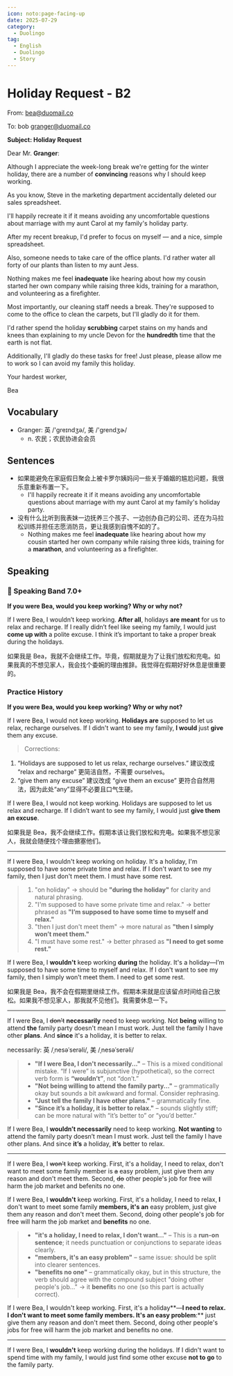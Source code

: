 ```yaml
---
icon: noto:page-facing-up
date: 2025-07-29
category:
  - Duolingo
tag:
  - English
  - Duolingo
  - Story
---
```


# Holiday Request - B2

From: bea@duomail.co

To: bob granger@duomail.co

**Subject: Holiday Request**

Dear Mr. **Granger**:

Although I appreciate the week-long break we're getting for the winter holiday, there are a number of **convincing** reasons why I should keep working.

As you know, Steve in the marketing department accidentally deleted our sales spreadsheet.

I'll happily recreate it if it means avoiding any uncomfortable questions about marriage with my aunt Carol at my family's holiday party.

After my recent breakup, I'd prefer to focus on myself — and a nice, simple spreadsheet.

Also, someone needs to take care of the office plants. I'd rather water all forty of our plants than listen to my aunt Jess.

Nothing makes me feel **inadequate** like hearing about how my cousin started her own company while raising three kids, training for a marathon, and volunteering as a firefighter.

Most importantly, our cleaning staff needs a break. They're supposed to come to the office to clean the carpets, but I'll gladly do it for them.

I'd rather spend the holiday **scrubbing** carpet stains on my hands and knees than explaining to my uncle Devon for the **hundredth** time that the earth is not flat.

Additionally, I'll gladly do these tasks for free! Just please, please allow me to work so I can avoid my family this holiday.

Your hardest worker,

Bea

## Vocabulary

- Granger: 英 /'ɡreɪndʒə/, 美 /'grendʒɚ/
  - n. 农民；农民协进会会员

## Sentences

- 如果能避免在家庭假日聚会上被卡罗尔姨妈问一些关于婚姻的尴尬问题，我很乐意重新布置一下。
  - I'll happily recreate it if it means avoiding any uncomfortable questions about marriage with my aunt Carol at my family's holiday party.
- 没有什么比听到我表妹一边抚养三个孩子、一边创办自己的公司、还在为马拉松训练并担任志愿消防员，更让我感到自愧不如的了。
  - Nothing makes me feel **inadequate** like hearing about how my cousin started her own company while raising three kids, training for a **marathon**, and volunteering as a firefighter.

## Speaking

### 🌟 Speaking Band 7.0+

**If you were Bea, would you keep working? Why or why not?**

If I were Bea, I wouldn’t keep working. **After all**, holidays **are meant** for us to relax and recharge. If I really didn’t feel like seeing my family, I would just **come up with** a polite excuse. I think it’s important to take a proper break during the holidays.

如果我是 Bea，我就不会继续工作。毕竟，假期就是为了让我们放松和充电。如果我真的不想见家人，我会找个委婉的理由推辞。我觉得在假期好好休息是很重要的。

### Practice History

**If you were Bea, would you keep working? Why or why not?**

If I were Bea, I would not keep working. **Holidays are** supposed to let us relax, recharge ourselves. If I didn't want to see my family, **I would** just **give** them any excuse.

> Corrections:

1. “Holidays are supposed to let us relax, recharge ourselves.” 建议改成 “relax and recharge” 更简洁自然，不需要 ourselves。
2. “give them any excuse” 建议改成 “give them an excuse” 更符合自然用法，因为此处“any”显得不必要且口气生硬。

If I were Bea, I would not keep working. Holidays are supposed to let us relax and recharge. If I didn’t want to see my family, I would just **give them an excuse**.

如果我是 Bea，我不会继续工作。假期本该让我们放松和充电。如果我不想见家人，我就会随便找个理由搪塞他们。

---

If I were Bea, I wouldn't keep working on holiday. It's a holiday, I'm supposed to have some private time and relax. If I don't want to see my family, then I just don't meet them. I must have some rest.

> 1. "on holiday" → should be **"during the holiday"** for clarity and natural phrasing.
> 2. "I'm supposed to have some private time and relax." → better phrased as **"I’m supposed to have some time to myself and relax."**
> 3. "then I just don't meet them" → more natural as **"then I simply won’t meet them."**
> 4. "I must have some rest." → better phrased as **"I need to get some rest."**

If I were Bea, I **wouldn't** keep working **during** the holiday. It's a holiday—I’m supposed to have some time to myself and relax. If I don't want to see my family, then I simply won’t meet them. I need to get some rest.

如果我是 Bea，我不会在假期里继续工作。假期本来就是应该留点时间给自己放松。如果我不想见家人，那我就不见他们。我需要休息一下。

---

If I were Bea, I ~~don't~~ **necessarily** need to keep working. Not **being** willing to attend **the** family party doesn't mean I must work. Just tell the family I have other **plans**. And **since** it's a holiday, it is better to relax.

necessarily: 英 /ˌnesəˈserəli/, 美 /ˌnesəˈserəli/

> - **"If I were Bea, I don't necessarily..."** – This is a mixed conditional mistake. “If I were” is subjunctive (hypothetical), so the correct verb form is **“wouldn’t”**, not “don’t.”
> - **"Not being willing to attend the family party..."** – grammatically okay but sounds a bit awkward and formal. Consider rephrasing.
> - **"Just tell the family I have other plans."** – grammatically fine.
> - **"Since it’s a holiday, it is better to relax."** – sounds slightly stiff; can be more natural with “it’s better to” or “you’d better.”

If I were Bea, I **wouldn’t necessarily** need to keep working. **Not wanting** to attend the family party doesn’t mean I must work. Just tell the family I have other plans. And since **it’s** a holiday, **it’s** better to relax.

---

If I were Bea, I ~~won't~~ keep working. First, it's a holiday, I need to relax, don't want to meet some family member is ~~a~~ easy problem, just give them any reason and don't meet them. Second, ~~do~~ other people's job for free will harm the job market and befenits no one.

If I were Bea, I **wouldn't** keep working. First, it's a holiday, I need to relax, **I** don't want to meet some family **members, it's an** easy problem, just give them any reason and don't meet them. Second, doing other people's job for free will harm the job market and **benefits** no one.

> - **"it's a holiday, I need to relax, I don't want..."** – This is a **run-on sentence**; it needs punctuation or conjunctions to separate ideas clearly.
> - **"members, it's an easy problem"** – same issue: should be split into clearer sentences.
> - **"benefits no one"** – grammatically okay, but in this structure, the verb should agree with the compound subject "doing other people's job..." → it **benefit**s no one (so this part is actually correct).

If I were Bea, I wouldn't keep working. First, it's a holiday**—**I need to relax. I don't want to meet some family members. It's an easy problem**:** just give them any reason and don't meet them. Second, doing other people's jobs for free will harm the job market and benefits no one.

---

If I were Bea, I **wouldn't** keep working during the holidays. If I didn't want to spend time with my family, I would just find some other excuse **not to go** to the family party.
